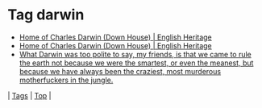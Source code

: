 <!--
title: Tag darwin
date: 2020-06-28T15:26:58.599Z
tags:
-->
# Tag darwin

 * [Home of Charles Darwin (Down House) | English Heritage](124422253927.md)
 * [Home of Charles Darwin (Down House) | English Heritage](124422275729.md)
 * [What Darwin was too polite to say, my friends, is that we came to rule the earth not because we were the smartest, or even the meanest, but because we have always been the craziest, most murderous motherfuckers in the jungle.](73492318508.md)

| [Tags](tags.md) | [Top](index.md) |
